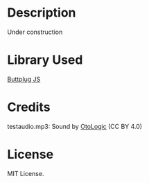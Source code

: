 # Description
Under construction

# Library Used
[Buttplug JS](https://github.com/buttplugio/buttplug-js)

# Credits
testaudio.mp3: Sound by [OtoLogic](https://otologic.jp) (CC BY 4.0)

# License
MIT License.